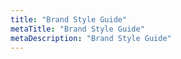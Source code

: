 ```yaml
---
title: "Brand Style Guide"
metaTitle: "Brand Style Guide"
metaDescription: "Brand Style Guide"
---
```


